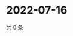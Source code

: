 # 2022-07-16

共 0 条

<!-- BEGIN WEIBO -->
<!-- 最后更新时间 Sat Jul 16 2022 12:27:43 GMT+0800 (China Standard Time) -->

<!-- END WEIBO -->
